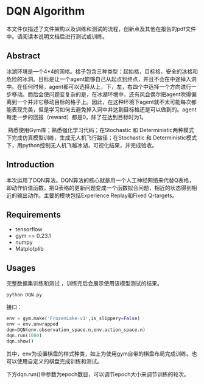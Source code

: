 # DQN Algorithm

本文件仅描述了文件架构以及训练和测试的流程，创新点及其他在报告的pdf文件中。请阅读本说明文档后进行测试或训练。

## Abstract

​	冰湖环境是一个4*4的网格。格子包含三种类型：起始格，目标格，安全的冰格和危险的冰洞。目标是让一个agent能够自己从起点到终点，并且不会在中途掉入洞中。在任何时候，agent都可以选择从上，下，左，右四个中选择一个方向进行一步移动。而后会使问题变复杂的是，在冰湖环境中，还有风会偶尔把agent吹得偏离到一个并非它移动目标的格子上。因此，在这种环境下agent就不太可能每次都能表现完美，但是学习如何去避免掉入洞中并达到目标格还是可以做到的。agent每走一步的回报（reward）都是0，除了在达到目标时为1。

​	熟悉使用Gym库；熟悉强化学习代码；在Stochastic 和 Deterministic两种模式下完成仿真模型训练，生成无人机飞行路径；在Stochastic 和 Deterministic模式下，用python控制无人机飞越冰湖，可视化结果，并完成验收。

## Introduction

​	本次运用了DQN算法。DQN算法的核心就是用一个人工神经网络来代替Q表格，即动作价值函数。把Q表格的更新问题变成一个函数拟合问题，相近的状态得到相近的输出动作。主要的模块包括Experience Replay和Fixed Q-targets。



## Requirements

* tensorflow 
* gym == 0.23.1
* numpy
* Matplotplib

## Usages
 完整数据集训练和测试 ，训练完后会展示使用该模型测试的结果。

```shell
python DQN.py
```

接口：

```python
env = gym.make('FrozenLake-v1',is_slippery=False)
env = env.unwrapped
dqn=DQN(env.observation_space.n,env.action_space.n)
dqn.run(1000)
dqn.show()
```

  其中，env为设置棋盘的样式种类，如上为使用gym自带的棋盘布局完成训练。也可以使用自定义的棋盘完成训练和测试。

下方dqn.run()中参数为epoch数目，可以调节epoch大小来调节训练的轮次。
